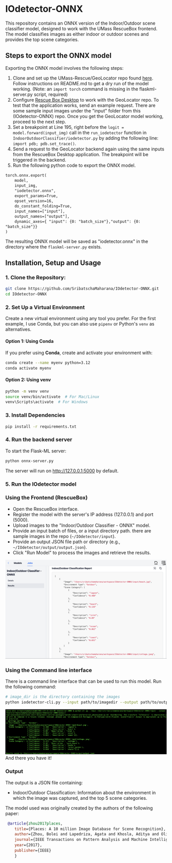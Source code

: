 # IOdetector-ONNX

This repository contains an ONNX version of the Indoor/Outdoor scene classifier model, designed to work with the UMass RescueBox frontend. The model classifies images as either indoor or outdoor scenes and provides the top scene categories.

## Steps to export the ONNX model

Exporting the ONNX model involves the following steps:
1. Clone and set up the UMass-Rescue/GeoLocator repo found [here](https://github.com/UMass-Rescue/GeoLocator). Follow instructions on README.md to get a dry run of the model working. (Note: an ```import torch``` command is missing in the flaskml-server.py script, required)
2. Configure [Rescue Box Desktop](https://github.com/UMass-Rescue/RescueBox-Desktop/releases) to work with the GeoLocator repo. To test that the application works, send an example request. There are some sample input images under the "input" folder from this (IOdetector-ONNX) repo. Once you get the GeoLocator model working, proceed to the next step. 
3. Set a breakpoint at Line 195, right before the `logit = model.forward(input_img)` call in the `run_iodetector` function in `IndoorOutdoorClassifier/iodetector.py` by adding the following line: `import pdb; pdb.set_trace()`.
4. Send a request to the GeoLocator backend again using the same inputs from the RescueBox Desktop application. The breakpoint will be triggered in the backend.
5. Run the following python code to export the ONNX model.
```
torch.onnx.export(
    model,              
    input_img,        
    "iodetector.onnx",   
    export_params=True, 
    opset_version=16,    
    do_constant_folding=True, 
    input_names=["input"],  
    output_names=["output"],   
    dynamic_axes={ "input": {0: "batch_size"},"output": {0: "batch_size"}}
)
```

The resulting ONNX model will be saved as "iodetector.onnx" in the directory where the `flaskml-server.py` exists.

## Installation, Setup and Usage

### 1. Clone the Repository:
```bash
git clone https://github.com/SribatschaMaharana/IOdetector-ONNX.git
cd IOdetector-ONNX
```

### 2. Set Up a Virtual Environment
Create a new virtual environment using any tool you prefer. For the first example, I use Conda, but you can also use `pipenv` or Python's `venv` as alternatives.

#### Option 1: Using Conda

If you prefer using **Conda**, create and activate your environment with:

```bash
conda create --name myenv python=3.12
conda activate myenv
```

#### Option 2: Using venv
```bash
python -m venv venv
source venv/bin/activate  # For Mac/Linux
venv\Scripts\activate  # For Windows
```

### 3. Install Dependencies
```bash
pip install -r requirements.txt
```

### 4. Run the backend server
To start the Flask-ML server:
```bash
python onnx-server.py
```
The server will run on http://127.0.0.1:5000 by default.

### 5. Run the IOdetector model

### Using the Frontend (RescueBox)
- Open the RescueBox interface.
- Register the model with the server's IP address (127.0.0.1) and port (5000).
- Upload images to the "Indoor/Outdoor Classifier - ONNX" model.
- Provide an input batch of files, or a input directory path. there are sample images in the repo (`~/IOdetector/input`).
- Provide an output JSON file path or directory (e.g., `~/IOdetector/output/output.json`).
- Click "Run Model" to process the images and retrieve the results.

![IOdetector frontend](./images/IO_frontend_report.png)

### Using the Command line interface
There is a command line interface that can be used to run this model. Run the following command:
```bash
# image_dir is the directory containing the images
python iodetector-cli.py --input path/to/imagedir --output path/to/output_dir
```
![IOdetector CLI](./images/IO_cli_report.png)
And there you have it!

### Output
The output is a JSON file containing:
- Indoor/Outdoor Classification: Information about the environment in which the image was captured, and the top 5 scene categories.

The model used was originally created by the authors of the following paper:

```bibtex
 @article{zhou2017places,
    title={Places: A 10 million Image Database for Scene Recognition},
    author={Zhou, Bolei and Lapedriza, Agata and Khosla, Aditya and Oliva, Aude and Torralba, Antonio},
    journal={IEEE Transactions on Pattern Analysis and Machine Intelligence},
    year={2017},
    publisher={IEEE}
    }